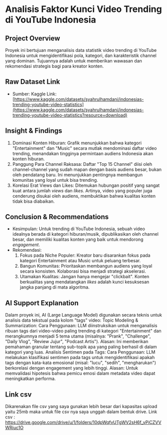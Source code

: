 # Analisis Faktor Kunci Video Trending di YouTube Indonesia

## Project Overview
Proyek ini bertujuan menganalisis data statistik video trending di YouTube Indonesia untuk mengidentifikasi pola, kategori, dan karakteristik channel yang dominan. Tujuannya adalah untuk memberikan wawasan dan rekomendasi strategis bagi para kreator konten.

## Raw Dataset Link
- Sumber: Kaggle
  Link: [https://www.kaggle.com/datasets/syahrulhamdani/indonesias-trending-youtube-video-statistics](https://www.kaggle.com/datasets/syahrulhamdani/indonesias-trending-youtube-video-statistics?resource=download)

## Insight & Findings
1.  Dominasi Konten Hiburan: Grafik menunjukkan bahwa kategori "Entertainment" dan "Music" secara mutlak mendominasi daftar video trending, menandakan tingginya permintaan audiens Indonesia akan konten hiburan.
2.  Panggung Para Channel Raksasa: Daftar "Top 15 Channel" diisi oleh channel-channel yang sudah mapan dengan basis audiens besar, bukan oleh pendatang baru. Ini menunjukkan pentingnya membangun komunitas yang loyal untuk bisa trending.
3.  Korelasi Erat Views dan Likes: Ditemukan hubungan positif yang sangat kuat antara jumlah *views* dan *likes*. Artinya, video yang populer juga cenderung disukai oleh audiens, membuktikan bahwa kualitas konten tidak bisa diabaikan.

## Conclusion & Recommendations
- Kesimpulan: Untuk trending di YouTube Indonesia, sebuah video idealnya berada di kategori hiburan/musik, dipublikasikan oleh channel besar, dan memiliki kualitas konten yang baik untuk mendorong *engagement*.
- Rekomendasi:
    1.  Fokus pada Niche Populer: Kreator baru disarankan fokus pada kategori Entertainment atau Music untuk peluang terbesar.
    2.  Bangun Komunitas: Prioritaskan membangun audiens yang loyal secara konsisten. Kolaborasi bisa menjadi strategi akselerasi.
    3.  Utamakan Kualitas: Jangan hanya mengejar "clickbait". Konten berkualitas yang mendatangkan *likes* adalah kunci kesuksesan jangka panjang di mata algoritma.

## AI Support Explanation
Dalam proyek ini, AI (Large Language Model) digunakan secara teknis untuk analisis data tekstual pada kolom "tags" video:
Topic Modeling & Summarization:
Cara Penggunaan: LLM diinstruksikan untuk menganalisis ribuan tags dari video-video paling trending di kategori "Entertainment" dan merangkumnya menjadi 5 tema utama (misalnya: "Prank", "Challenge", "Daily Vlog", "Review Jujur", "Podcast Artis").
Alasan: Ini memberikan pemahaman granular tentang sub-topik apa yang paling berhasil di dalam kategori yang luas.
Analisis Sentimen pada Tags:
Cara Penggunaan: LLM melakukan klasifikasi sentimen pada tags untuk mengidentifikasi apakah tags dengan kata-kata emosional (misal: "lucu", "sedih", "mengharukan") berkorelasi dengan engagement yang lebih tinggi.
Alasan: Untuk memvalidasi hipotesis bahwa pemicu emosi dalam metadata video dapat meningkatkan performa.

## Link csv
Dikarenakan file csv yang saya gunakan lebih besar dari kapasitas upload yaitu 25mb maka untuk file csv nya saya unggah dalam bentuk drive.
Link csv : [https://drive.google.com/drive/u/1/folders/10dpWqfvUTgWV2sH6f_vPiCZVVWRiuc1O ](https://drive.google.com/drive/folders/10dpWqfvUTgWV2sH6f_vPiCZVVWRiuc1O?usp=sharing)
